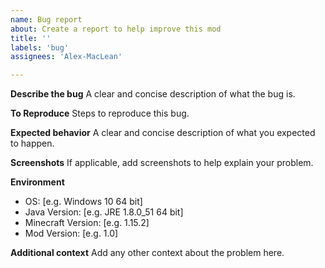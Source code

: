 ```yaml
---
name: Bug report
about: Create a report to help improve this mod
title: ''
labels: 'bug'
assignees: 'Alex-MacLean'

---
```


**Describe the bug**
A clear and concise description of what the bug is.

**To Reproduce**
Steps to reproduce this bug.

**Expected behavior**
A clear and concise description of what you expected to happen.

**Screenshots**
If applicable, add screenshots to help explain your problem.

**Environment**
 - OS: [e.g. Windows 10 64 bit]
 - Java Version: [e.g. JRE 1.8.0_51 64 bit]
 - Minecraft Version: [e.g. 1.15.2]
 - Mod Version: [e.g. 1.0]
 
**Additional context**
Add any other context about the problem here.
